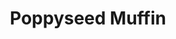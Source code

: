 ---
templateKey: blog-post
featuredpost: false
featuredimage: /assets/Poppyseed_Muffin.png
title: Poppyseed Muffin
description: Cooking
testfield: 1302
---
